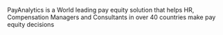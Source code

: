 PayAnalytics is a World leading pay equity solution that helps HR, Compensation Managers and Consultants in over 40 countries make pay equity decisions
